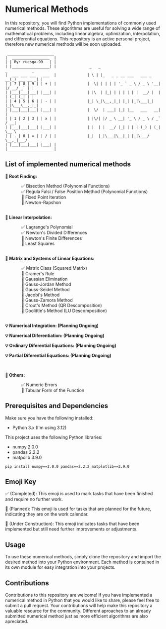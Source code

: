 # Numerical Methods 

In this repository, you will find Python implementations of commonly used numerical methods. These algorithms are useful for solving a wide range of mathematical problems, including linear algebra, optimization, interpolation, and differential equations. This repository is an active personal project, therefore new numerical methods will be soon uploaded.

```
 _____________________
|  _________________  |
| | By: ruesga-99   | |
| |_________________| |               _   _                           _           _ 
|  ___ ___ ___   ___  |              | \ | |_   _ _ __ ___   ___ _ __(_) ___ __ _| |
| | 7 | 8 | 9 | | + | |              |  \| | | | | '_ ` _ \ / _ \ '__| |/ __/ _` | |                   
| |___|___|___| |___| |              | |\  | |_| | | | | | |  __/ |  | | (_| (_| | |                             
| | 4 | 5 | 6 | | - | |              |_| \_|\__,_|_| |_| |_|\___|_|  |_|\___\__,_|_|                             
| |___|___|___| |___| |              |  \/  | ___| |_| |__   ___   __| |                             
| | 1 | 2 | 3 | | x | |              | |\/| |/ _ \ __| '_ \ / _ \ / _` / __|                           
| |___|___|___| |___| |              | |  | |  __/ |_| | | | (_) | (_| \__ \                          
| | . | 0 | = | | / | |              |_|  |_|\___|\__|_| |_|\___/ \__,_|___/
| |___|___|___| |___| |                           
|_____________________|
```

## List of implemented numerical methods

**🧮 Root Finding:**

<dl>
  <dd> &nbsp&nbsp ✅ Bisection Method (Polynomial Functions)</dd>
  <dd> &nbsp&nbsp ✅ Regula Falsi / False Position Method (Polynomial Functions)</dd>
  <dd> &nbsp&nbsp 📆 Fixed Point Iteration</dd>
  <dd> &nbsp&nbsp 📆 Newton-Rapshon</dd></br>
</dl>

**🧮 Linear Interpolation:**

<dl>
  <dd> &nbsp&nbsp ✅ Lagrange's Polynomial</dd>
  <dd> &nbsp&nbsp ✅ Newton's Divided Differences </dd>
  <dd> &nbsp&nbsp 🚧 Newton's Finite Differences </dd>
  <dd> &nbsp&nbsp 📆 Least Squares</dd></br>
</dl>

**🧮 Matrix and Systems of Linear Equations:**

<dl>
  <dd> &nbsp&nbsp ✅ Matrix Class (Squared Matrix) </dd>
  <dd> &nbsp&nbsp 📆 Cramer's Rule</dd>
  <dd> &nbsp&nbsp 📆 Gaussian Elimination</dd>
  <dd> &nbsp&nbsp 📆 Gauss-Jordan Method</dd>
  <dd> &nbsp&nbsp 📆 Gauss-Seidel Method</dd>
  <dd> &nbsp&nbsp 📆 Jacobi's Method</dd>
  <dd> &nbsp&nbsp 📆 Gauss-Zamora Method</dd>
  <dd> &nbsp&nbsp 📆 Crout's Method (QR Descomposition) </dd>
  <dd> &nbsp&nbsp 📆 Doolittle's Method (LU Descomposition) </dd></br>
</dl>

**💡 Numerical Integration: (Planning Ongoing)**

**💡 Numerical Diferentiation: (Planning Ongoing)**

**💡 Ordinary Diferential Equations: (Planning Ongoing)**

**💡 Partial Diferential Equations: (Planning Ongoing)**

</br>

**🧮 Others:**

<dl>
  <dd> &nbsp&nbsp ✅ Numeric Errors</dd>
  <dd> &nbsp&nbsp 📆 Tabular Form of the Function</dd>
</dl>

## Prerequisites and Dependencies
Make sure you have the following installed:
- Python 3.x (I'm using 3.12)

This project uses the following Python libraries:
- numpy 2.0.0
- pandas 2.2.2
- matpolib 3.9.0

```
pip install numpy==2.0.0 pandas==2.2.2 matplotlib==3.9.0
```

## Emoji Key
✅ (Completed): This emoji is used to mark tasks that have been finished and require no further work.

📆 (Planned): This emoji is used for tasks that are planned for the future, indicating they are on the work calendar.

🚧 (Under Construction): This emoji indicates tasks that have been implemented but still need further improvements or adjustments.

## Usage
To use these numerical methods, simply clone the repository and import the desired method into your Python environment. Each method is contained in its own module for easy integration into your projects.

## Contributions
Contributions to this repository are welcome! If you have implemented a numerical method in Python that you would like to share, please feel free to submit a pull request. Your contributions will help make this repository a valuable resource for the community. Different aproaches to an already submitted numerical method just as more efficient algorithms are also apreciated.
